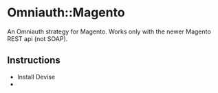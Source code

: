 # Omniauth::Magento

An Omniauth strategy for Magento. Works only with the newer Magento REST api (not SOAP).

## Instructions

* Install Devise
* 
